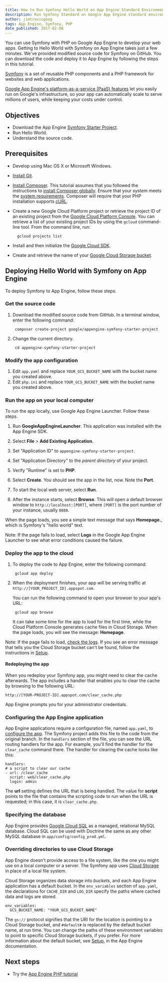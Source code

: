 ```yaml
---
title: How to Run Symfony Hello World on App Engine Standard Environment
description: Run Symfony Standard on Google App Engine standard environment. Symfony is a popular set of reusable PHP components and a PHP framework for websites and web applications.
author: jimtravisgoog
tags: App Engine, Symfony, PHP
date_published: 2017-02-08
---
```


You can use Symfony with PHP on Google App Engine to develop your web apps.
Getting to Hello World with Symfony on App Engine takes just a few
minutes. We've provided modified source code for Symfony on GitHub. You can
download the code and deploy it to App Engine by following the steps in this
tutorial.

[Symfony](https://symfony.com)
is a set of reusable PHP components and a PHP framework for websites and web
applications.

[Google App Engine's platform-as-a-service (PaaS) features](https://cloud.google.com/appengine/)
let you easily run on Google's infrastructure, so your app can automatically
scale to serve millions of users, while keeping your costs under control.

## Objectives

* Download the App Engine [Symfony Starter Project](https://github.com/GoogleCloudPlatform/appengine-symfony-starter-project).
* Run Hello World.
* Understand the source code.

## Prerequisites

* Develop using Mac OS X or Microsoft Windows.

* [Install Git](https://git-scm.com/downloads).

* [Install Composer](https://getcomposer.org/).
This tutorial assumes that you followed the instructions to [install Composer
globally](https://getcomposer.org/doc/00-intro.md#globally).
Ensure that your system meets the [system requirements](https://getcomposer.org/doc/00-intro.md#system-requirements).
Composer will require that your PHP installation supports
[cURL](http://php.net/manual/en/book.curl.php).

* Create a new Google Cloud Platform project or retrieve the project ID of
an existing project from the [Google Cloud Platform Console](https://console.cloud.google.com/iam-admin/projects). You can retrieve a
list of your existing project IDs by using the `gcloud` command-line tool. From the command line, run:

        gcloud projects list

* Install and then initialize the
 [Google Cloud SDK](https://cloud.google.com/sdk/docs).

* Create and retrieve the name of your
  [Google Cloud Storage bucket](https://cloud.google.com/appengine/docs/php/googlestorage/setup).

## Deploying Hello World with Symfony on App Engine

To deploy Symfony to App Engine, follow these steps.

### Get the source code

1. Download the modified source code from GitHub. In a
terminal window, enter the following command:

        composer create-project google/appengine-symfony-starter-project

1. Change the current directory.

        cd appengine-symfony-starter-project

### Modify the app configuration

1. Edit `app.yaml` and replace `YOUR_GCS_BUCKET_NAME` with the bucket name you
   created above.
1. Edit `php.ini` and replace `YOUR_GCS_BUCKET_NAME` with the bucket name you
   created above.

### Run the app on your local computer

To run the app locally, use Google App Engine Launcher. Follow these steps.

1. Run **GoogleAppEngineLauncher**. This application was installed with the App
   Engine SDK.

1. Select **File** > **Add Existing Application**.

1. Set "Application ID" to `appengine-symfony-starter-project`.

1. Set "Application Directory" to the *parent directory* of your project.

1. Verify "Runtime" is set to **PHP**.

1. Select **Create**. You should see the app in the list, now. Note the **Port**.

1. To start the local web server, select **Run**.

1. After the instance starts, select **Browse**. This will open a default
   browser window to `http://localhost:[PORT]`, where `[PORT]` is
   the port number of your instance, usually `8080`.

When the page loads, you see a simple text message that says
**Homepage.**, which is Symfony's "hello world" text.

Note: If the page fails to load, select **Logs** in the Google App Engine
Launcher to see what error conditions caused the failure.

### Deploy the app to the cloud

1. To deploy the code to App Engine, enter the following command:

        gcloud app deploy

1. When the deployment finishes, your app will be serving traffic at
`http://[YOUR_PROJECT_ID].appspot.com`.

    You can run the following command to open your browser to your app's URL:

        gcloud app browse

    It can take some time for the app to load for the first time, while the
    Cloud Platform Console generates cache files in Cloud Storage. When the page
    loads, you will see the message: **Homepage**.

Note: If the page fails to load,
[check the logs](https://console.cloud.google.com/project/_/logs).
If you see an error message that tells
you the Cloud Storage bucket can't be found, follow the instructions in
[Setup](https://cloud.google.com/googlestorage/setup).

#### Redeploying the app

When you redeploy your Symfony app, you might need to clear the cache afterwards.
The app includes a handler that enables you to clear the cache by browsing to
the following URL:

    http://[YOUR-PROJECT-ID].appspot.com/clear_cache.php

App Engine prompts you for your administrator credentials.

### Configuring the App Engine application

App Engine applications require a configuration file, named `app.yaml`, to
[configure the app](https://cloud.google.com/config/appconfig). The Symfony project adds this file to the
code from the original branch. In the `handlers` section of the file, you can
see the URL routing handlers for the app. For example, you'll find the handler
for the `clear_cache` command there. The handler for clearing the cache looks
like this:

    handlers:
    # a script to clear our cache
    - url: /clear_cache
      script: web/clear_cache.php
      login: admin


The **url** setting defines the URL that is being handled. The value for
**script** points to the file that contains the scripting code to run when the
URL is requested; in this case, it is `clear_cache.php`.

### Specifying the database

App Engine provides [Google Cloud SQL](https://cloud.google.com/sql/docs/)
as a managed, relational MySQL database. Cloud SQL can be used with Doctrine the
same as any other MySQL database in `app/config/config_prod.yml`.

### Overriding directories to use Cloud Storage

App Engine doesn't provide access to a file system, like the one you might
use on a local computer or a server. The Symfony app uses
[Cloud Storage](https://cloud.google.com/storage/docs/overview) in place of a local file system.

Cloud Storage organizes data storage into *buckets*, and each App Engine
application has a default bucket. In the `env_variables` section of `app.yaml`,
the declarations for `CACHE_DIR` and `LOG_DIR` specify the paths where cached
data and logs are stored.

    env_variables:
      GCS_BUCKET_NAME: "YOUR_GCS_BUCKET_NAME"

The `gs://` protocol signifies that the URI for the location is pointing to a
Cloud Storage bucket, and `#default#` is replaced by the default bucket name, at
run time. You can change the paths of these environment variables to point to
specific Cloud Storage buckets, if you prefer. For more information about the
default bucket, see [Setup](https://cloud.google.com/googlestorage/setup), in the App
Engine documentation.

## Next steps

* Try the [App Engine PHP tutorial](https://cloud.google.com/gettingstarted/introduction)
